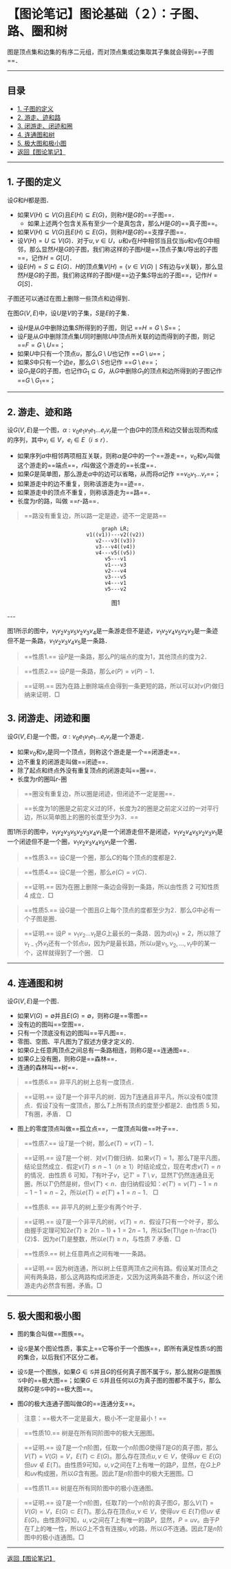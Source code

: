 # 【图论笔记】图论基础（２）：子图、路、圈和树

图是顶点集和边集的有序二元组，而对顶点集或边集取其子集就会得到==子图==．

---

## 目录

+ <a href="#1">1. 子图的定义</a>
+ <a href="#2">2. 游走、迹和路</a>
+ <a href="#3">3. 闭游走、闭迹和圈</a>
+ <a href="#4">4. 连通图和树</a>
+ <a href="#5">5. 极大图和极小图</a>
+ <a href="/html/notes/graph-theory/graph-theory.html"> 返回【图论笔记】 </a>

---

## <a name="1"> 1. 子图的定义 </a>

设$G$和$H$都是图．
+ 如果$V(H)\subseteq V(G)$且$E(H)\subseteq E(G)$，则称$H$是$G$的==子图==．
    - 如果上述两个包含关系有至少一个是真包含，那么$H$是$G$的==真子图==。
+ 如果$V(H)\subseteq V(G)$且$E(H)\subseteq E(G)$，则称$H$是$G$的==支撑子图==．
+ 设$V(H)=U\subseteq V(G)$．对于$u,v\in U$，$u$和$v$在$H$中相邻当且仅当$u$和$v$在$G$中相邻，那么显然$H$是$G$的子图，我们称这样的子图$H$是==顶点子集$U$导出的子图==，记作$H=G[U]$．
+ 设$E(H)=S\subseteq E(G)$．$H$的顶点集$V(H)=\{v\in V(G)\mid S$有边与$v$关联$\}$，那么显然$H$是$G$的子图，我们称这样的子图$H$是==边子集$S$导出的子图==，记作$H=G[S]$．

子图还可以通过在图上删除一些顶点和边得到．

在图$G(V,E)$中，设$U$是$V$的子集，$S$是$E$的子集．
+ 设$H$是从$G$中删除边集$S$所得到的子图，则记 ==$H=G\setminus S$==；
+ 设$F$是从$G$中删除顶点集$U$同时删除$U$中顶点所关联的边而得到的子图，则记 ==$F=G\setminus U$==；
+ 如果$U$中只有一个顶点$u$，那么$G\setminus U$也记作 ==$G\setminus u$==；
+ 如果$S$中只有一个边$e$，那么$G\setminus S$也记作 ==$G\setminus e$==；
+ 设$G_1$是$G$的子图，也记作$G_1\subseteq G$，从$G$中删除$G_1$的顶点和边所得到的子图记作 ==$G\setminus G_1$==；

---

## <a name="2"> 2. 游走、迹和路 </a>

设$G(V,E)$是一个图，$\alpha:v_0e_1v_1e_1\dots e_rv_r$是一个由$G$中的顶点和边交替出现而构成的序列，其中$v_i\in V$，$e_i\in E$（$i\le r$）．
+ 如果序列$\alpha$中相邻两项相互关联，则称$\alpha$是$G$中的一个==游走==，$v_0$和$v_r$叫做这个游走的==端点==，$r$叫做这个游走的==长度==．
+ 如果$G$是简单图，那么游走$\alpha$中的边可以省略，从而将$\alpha$记作 ==$v_0v_1\dots v_r$==；
+ 如果游走中的边不重复，则称该游走为==迹==．
+ 如果游走中的顶点不重复，则称该游走为==路==．
+ 长度为$r$的路，叫做 ==$r$-路==．

> ==路没有重复边，所以路一定是迹，迹不一定是路==
<center>

```mermaid
graph LR;
v1((v1))---v2((v2))
v2---v3((v3))
v3---v4((v4))
v4---v5((v5))
v5---v1
v1---v3
v2---v4
v3---v5
v4---v1
v5---v2
```

图1
</center>
---

图1所示的图中，$v_1v_2v_3v_5v_2v_3v_4$是一条游走但不是迹，$v_1v_2v_4v_5v_2v_3$是一条迹但不是一条路，$v_1v_2v_3v_4v_5$是一条路．

> ==性质1.== 设$P$是一条路，那么$P$的端点的度为$1$，其他顶点的度为$2$．

> ==性质2.== 设$P$是一条路，那么$e(P)=v(P)-1$．

> ==证明.== 因为在路上删除端点会得到一条更短的路，所以可以对$v(P)$做归纳来证明．$\Box$

## <a name="3"> 3. 闭游走、闭迹和圈 </a>

设$G(V,E)$是一个图，$\alpha:v_0e_1v_1e_1\dots e_rv_r$是一个游走．
+ 如果$v_0$和$v_r$是同一个顶点，则称这个游走是一个==闭游走==．
+ 边不重复的闭游走叫做==闭迹==．
+ 除了起点和终点外没有重复顶点的闭游走叫==圈==．
+ 长度为$r$的圈叫$r$-圈

> ==圈没有重复边，所以圈是闭迹，但闭迹不一定是圈==．

> ==长度为1的圈是之前定义过的环，长度为2的圈是之前定义过的一对平行边，所以简单图上的圈的长度至少为$3$．==

图1所示的图中，$v_1v_2v_3v_5v_2v_3v_4v_1$是一个闭游走但不是闭迹，$v_1v_2v_4v_5v_2v_3v_1$是一个闭迹但不是一个圈，$v_1v_2v_3v_4v_5v_1$是一个圈．

> ==性质3.== 设$C$是一个圈，那么$C$的每个顶点的度都是$2$．

> ==性质4.== 设$C$是一个圈，那么$e(C)=v(C)$．

> ==证明.== 因为在圈上删除一条边会得到一条路，所以由性质 2 可知性质 4 成立．$\Box$

> ==性质5.== 设$G$是一个图且$G$上每个顶点的度都至少为$2$．那么$G$中必有一个子图是圈．

> ==证明.== 设$P=v_1v_2\dots v_t$是$G$上最长的一条路．因为$d(v_t)=2$，所以除了$v_{t-1}$外$v_t$还有一个邻点$u$，因为$P$是最长路，所以$u$是$v_1,v_2,\dots,v_t$中的某一个，这样就得到了一个圈． $\Box$

---

## <a name="4"> 4. 连通图和树 </a>

设$G(V,E)$是一个图．

+ 如果$V(G)=\emptyset$并且$E(G)=\emptyset$，则称$G$是==零图==
+ 没有边的图叫==空图==．
+ 只有一个顶底没有边的图叫==平凡图==．
+ 零图、空图、平凡图为了叙述方便才定义的．
+ 如果$G$上任意两顶点之间总有一条路相连，则称$G$是==连通图==．
+ 如果$G$上没有圈，则称$G$是==森林==．
+ 连通的森林叫==树==．

> ==性质6.== 非平凡的树上总有一度顶点．

> ==证明.== 设$T$是一个非平凡的树．因为$T$连通且非平凡，所以没有$0$度顶点．假设$T$没有一度顶点，那么$T$上所有顶点的度至少都是$2$．由性质 5 知，$T$有圈，矛盾． $\Box$

+ 图上的零度顶点叫做==孤立点==，一度顶点叫做==叶子==．

> ==性质7.== 设$T$是一个树，那么$e(T)=v(T)-1$．

> ==证明.== 设$T$是一个树．对$v(T)$做归纳．如果$v(T)=1$，那么$T$是平凡图，结论显然成立．假定$v(T)\le n-1$（$n\ge1$）时结论成立，现在考虑$v(T)=n$的情况．由性质 6 可知，$T$有叶子$v$，记$T'=T\setminus v$，显然$T'$仍然连通且无圈，所以$T'$仍然是树，但$v(T')<n$．由归纳假设知：$e(T')=v(T')-1=n-1-1=n-2$，所以$e(T)=e(T')+1=n-1$． $\Box$

> ==性质8. == 非平凡的树上至少有两个叶子．

> ==证明.== 设$T$是一个非平凡的树，$v(T)=n$．假设$T$只有一个叶子，那么由握手定理可知$2e(T)\ge 2(n-1)+1=2n-1$，所以$e(T)\ge n-\frac{1}{2}$．因为$e(T)$是整数，所以$e(T)\ge n$，与性质 7 矛盾．$\Box$

> ==性质9.== 树上任意两点之间有唯一一条路。

> ==证明.== 因为树连通，所以树上任意两顶点之间有路。假设某对顶点之间有两条路，那么这两路构成闭游走，又因为这两条路不重合，所以这个闭游走内必然含有圈，矛盾。$\Box$

---

## <a name="5"> 5. 极大图和极小图 </a>

+ 图的集合叫做==图族==。
+ 设$\mathcal{G}$是某个图论性质，事实上==它等价于一个图族==，即所有满足性质$\mathcal{G}$的图的集合，以后我们不区分二者。

+ 设$\mathcal{G}$是一个图族，如果$G\in\mathcal{G}$并且$G$的任何真子图不属于$\mathcal{G}$，那么就称$G$是图族$\mathcal{G}$中的==极大图==；如果$G\in\mathcal{G}$并且任何以$G$为真子图的图都不属于$\mathcal{G}$，那么就称$G$是$\mathcal{G}$中的==极大图==。
+ 图$G$的极大连通子图叫做$G$的==连通分支==。

> 注意：==极大不一定是最大，极小不一定是最小！==

> ==性质10.== 树是在所有同阶图中的极大无圈图。

> ==证明.== 设$T$是一个$n$阶图，任取一个$n$阶图$G$使得$T$是$G$的真子图，那么$V(T)=V(G)=V$，$E(T)\subset E(G)$。那么存在顶点$u,v\in V$，使得$uv\in E(G)$但$uv\not\in E(T)$。由性质9可知，$u,v$之间在$T$上有唯一的路$P$，显然，在$G$上$P$和$uv$构成圈，所以$G$含有圈。因此$T$是$n$阶图中的极大无圈图。$\Box$

> ==性质11.== 树是在所有同阶图中的极小连通图。

> ==证明.== 设$T$是一个$n$阶图，任取$T$的一个$n$阶的真子图$G$，那么$V(T)=V(G)=V$，$E(G)\subset E(T)$。那么存在顶点$u,v\in V$，使得$uv\in E(T)$但$uv\not\in E(G)$。由性质9可知，$u,v$之间在$T$上有唯一的路$P$，显然，$P=uv$。由于$P$在$T$上的唯一性，所以$G$上不含有连接$u,v$的路，所以$G$不连通。因此$T$是$n$阶图中的极小连通图。$\Box$

---

<a href="/html/notes/graph-theory/graph-theory.html"> 返回【图论笔记】 </a>

